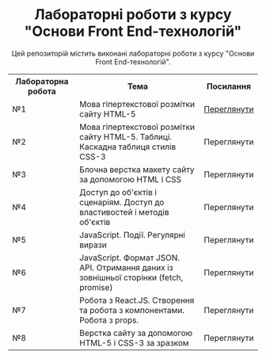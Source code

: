 <!-- Заголовок і опис репозиторію -->
<h1 align="center">Лабораторні роботи з курсу "Основи Front End-технологій"</h1>
<p align="center">Цей репозиторій містить виконані лабораторні роботи з курсу "Основи Front End-технологій".</p>

<!-- Таблиця з лабораторними роботами -->
<table align="center">
  <tr>
    <th>Лабораторна робота</th>
    <th>Тема</th>
    <th>Посилання</th>
  </tr>
  <tr>
    <td>№1</td>
    <td>Мова гіпертекстової розмітки сайту HTML-5</td>
    <td><a href="https://mrsampy.github.io/front_end_labs/Lab1/">Переглянути</a></td>
  </tr>
  <tr>
    <td>№2</td>
    <td>Мова гіпертекстової розмітки сайту HTML-5. Таблиці. Каскадна таблиця стилів CSS-3</td>
    <td><a>Переглянути</a></td>
  </tr>
  <tr>
    <td>№3</td>
    <td>Блочна верстка макету сайту за допомогою HTML і CSS</td>
    <td><a>Переглянути</a></td>
  </tr>
  <tr>
    <td>№4</td>
    <td>Доступ до об'єктів і сценаріям. Доступ до властивостей і методів об'єктів</td>
    <td><a>Переглянути</a></td>
  </tr>
  <tr>
    <td>№5</td>
    <td>JavaScript. Події. Регулярні вирази</td>
    <td><a>Переглянути</a></td>
  </tr>
  <tr>
    <td>№6</td>
    <td>JavaScript. Формат JSON. API. Отримання даних із зовнішньої сторінки (fetch, promise)</td>
    <td><a>Переглянути</a></td>
  </tr>
  <tr>
    <td>№7</td>
    <td>Робота з React.JS. Створення та робота з компонентами. Робота з props.</td>
    <td><a>Переглянути</a></td>
  </tr>
  <tr>
    <td>№8</td>
    <td>Верстка сайту за допомогою HTML-5 і CSS-3 за зразком</td>
    <td><a>Переглянути</a></td>
  </tr>
</table>

